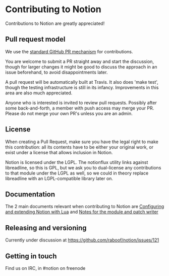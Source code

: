 # Contributing to Notion

Contributions to Notion are greatly appreciated!

## Pull request model

We use the [standard GitHub PR mechanism](https://help.github.com/en/articles/creating-a-pull-request)
for contributions.

You are welcome to submit a PR straight away and start the discussion, though
for larger changes it might be good to discuss the approach in an issue
beforehand, to avoid disappointments later.

A pull request will be automatically built at Travis. It also does 'make test',
though the testing infrastructure is still in its infancy. Improvements in this
area are also much appreciated.

Anyone who is interested is invited to review pull requests. Possibly after
some back-and-forth, a member with push access may merge your PR. Please do
not merge your own PR's unless you are an admin.

## License

When creating a Pull Request, make sure you have the legal right to make this
contribution: all its contents have to be either your original work, or exist
under a license that allows inclusion in Notion.

Notion is licensed under the LGPL. The notionflux utility links against
libreadline, so this is GPL, but we ask you to dual-license any contributions
to that module under the LGPL as well, so we could in theory replace
libreadline with an LGPL-compatible library later on.

## Documentation

The 2 main documents relevant when contributing to Notion are
[Configuring and extending Notion with Lua](http://notion.sourceforge.net/notionconf/)
and [Notes for the module and patch writer](http://notion.sourceforge.net/notionnotes/)

## Releasing and versioning

Currently under discussion at https://github.com/raboof/notion/issues/121

## Getting in touch

Find us on IRC, in #notion on freenode
